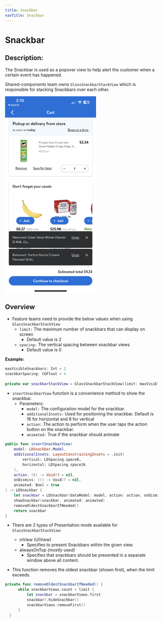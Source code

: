 ```yaml
---
title: Snackbar
navTitle: Snackbar
---
```


#  Snackbar

## Description:

The Snackbar is used as a popover view to help alert the customer when a certain event has happened.

Shared-components team owns `GlassSnackbarStackView` which is responsible for stacking Snackbars over each other.

<img src="images/snackbarStack.png" width="300" />


## Overview

- Feature teams need to provide the below values when using `GlassSnackbarStackView`
  - `limit:` The maximum number of snackbars that can display on screen
    - Default value is 2
  - `spacing:` The vertical spacing between snackbar views
    - Default value is 0

**Example:**
```swift
maxVisibleSnackbars: Int = 2
snackbarSpacing: CGFloat = 4

private var snackbarStackView = GlassSnackbarStackView(limit: maxVisibleSnackbars, spacing: snackbarSpacing)
```


- `insertSnackbarView` function is a convenience method to show the snackbar.
  - Parameters:
    - `model:` The configuration model for the snackbar.
    - `additionalInsets:` Used for positioning the snackbar. Default is 16 for horizontal and 8 for vertical
    - `action:` The action to perform when the user taps the action button on the snackbar.
    - `animated:` True if the snackbar should animate

```swift
public func insertSnackbarView(
    model: LDSnackbar.Model,
    additionalInsets: LayoutConstrainingInsets = .init(
        vertical: LDSpacing.space8,
        horizontal: LDSpacing.space16
    ),
    action: (() -> Void)? = nil,
    onDismiss: (() -> Void)? = nil,
    animated: Bool = true
) -> LDSnackbar {
    let snackbar = LDSnackbar(dataModel: model, action: action, onDismiss: onDismiss)
    showSnackbar(snackbar, animated: animated)
    removeOldestSnackbarIfNeeded()
    return snackbar
}
```

- There are 2 types of Presentation mode available for `GlassSnackbarStackView`:
  - inView (UIView)
    - Specifies to present Snackbars within the given view.
  - alwaysOnTop *(mostly used)*
    - Specifies that snackbars should be presented in a separate window above all content.


- This function removes the oldest snackbar (shown first), when the limit exceeds.

```swift
private func removeOldestSnackbarIfNeeded() {
      while snackbarViews.count > limit {
          let snackbar = snackbarViews.first
          snackbar?.hideSnackbar()
          snackbarViews.removeFirst()
      }
  }
```
